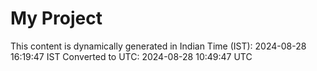 # My Project

This content is dynamically generated in Indian Time (IST): 2024-08-28 16:19:47 IST
Converted to UTC: 2024-08-28 10:49:47 UTC
